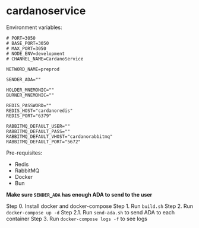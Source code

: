 # cardanoservice

Environment variables:

```
# PORT=3050
# BASE_PORT=3050
# MAX_PORT=3050
# NODE_ENV=development
# CHANNEL_NAME=CardanoService

NETWORD_NAME=preprod

SENDER_ADA=""

HOLDER_MNEMONIC=""
BURNER_MNEMONIC=""

REDIS_PASSWORD=""
REDIS_HOST="cardanoredis"
REDIS_PORT="6379"

RABBITMQ_DEFAULT_USER=""
RABBITMQ_DEFAULT_PASS=""
RABBITMQ_DEFAULT_VHOST="cardanorabbitmq"
RABBITMQ_DEFAULT_PORT="5672"
```

Pre-requisites:

- Redis
- RabbitMQ
- Docker
- Bun

**Make sure `SENDER_ADA` has enough ADA to send to the user**

Step 0. Install docker and docker-compose
Step 1. Run `build.sh`
Step 2. Run `docker-compose up -d`
Step 2.1. Run `send-ada.sh` to send ADA to each container
Step 3. Run `docker-compose logs -f` to see logs
